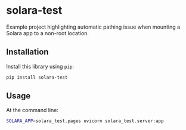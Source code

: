 # solara-test

Example project highlighting automatic pathing issue when mounting a Solara app to a non-root location.

## Installation

Install this library using `pip`:
```bash
pip install solara-test
```
## Usage

At the command line:

```bash
SOLARA_APP=solara_test.pages uvicorn solara_test.server:app
```
